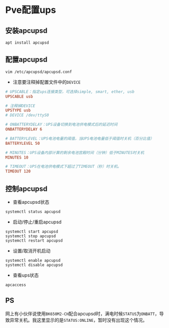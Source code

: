# Pve配置ups

## 安装apcupsd

```shell
apt install apcupsd
```

## 配置apcupsd

```shell
vim /etc/apcupsd/apcupsd.conf
```

+ 注意要注释掉配置文件中的`DEVICE`

```conf
# UPSCABLE：指定ups连接类型，可选择simple, smart, ether, usb
UPSCABLE usb

# 注释掉DEVICE
UPSTYPE usb
# DEVICE /dev/ttyS0

# ONBATTERYDELAY：UPS设备切换到电池供电模式后的延迟时间
ONBATTERYDELAY 6

# BATTERYLEVEL：UPS电池电量的阈值，当UPS电池电量低于阈值时关机（百分比值）
BATTERYLEVEL 50

# MINUTES：UPS设备内部计算的剩余电池宫殿时间（分钟）低于MINUTES时关机
MINUTES 10

# TIMEOUT：UPS在电池供电模式下超过了TIMEOUT（秒）时关机。
TIMEOUT 120
```

## 控制apcupsd

+ 查看apcupsd状态

```shell
systemctl status apcupsd
```

+ 启动/停止/重启apcupsd

```shell
systemctl start apcupsd
systemctl stop apcupsd
systemctl restart apcupsd
```

+ 设置/取消开机启动

```shell
systemctl enable apcupsd
systemctl disable apcupsd
```

+ 查看ups状态

```shell
apcaccess
```

## PS

网上有小伙伴说使用`BK650M2-CH`配合apcupsd时，满电时候`STATUS`为`ONBATT`，导致异常关机。我这里显示的是`STATUS:ONLINE`，暂时没有出现这个情况。
